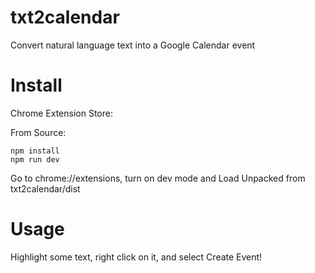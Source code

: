# txt2calendar
Convert natural language text into a Google Calendar event

# Install
Chrome Extension Store:

From Source:
```
npm install
npm run dev
```
Go to chrome://extensions, turn on dev mode and Load Unpacked from txt2calendar/dist

# Usage
Highlight some text, right click on it, and select Create Event!
